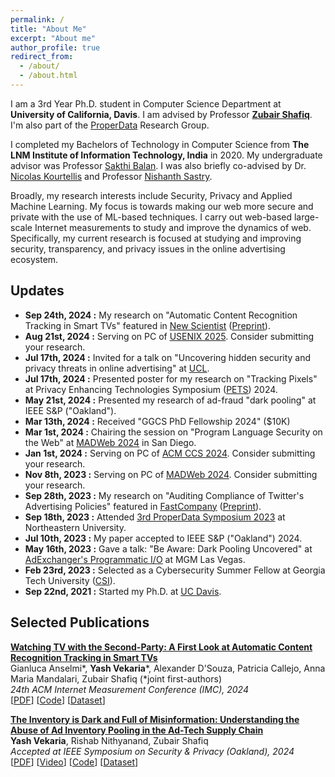 ```yaml
---
permalink: /
title: "About Me"
excerpt: "About me"
author_profile: true
redirect_from: 
  - /about/
  - /about.html
---
```


I am a 3rd Year Ph.D. student in Computer Science Department at **University of California, Davis**. I am advised by Professor [**Zubair Shafiq**](https://web.cs.ucdavis.edu/~zubair/). I'm also part of the [ProperData](https://properdata.eng.uci.edu) Research Group.

I completed my Bachelors of Technology in Computer Science from **The LNM Institute of Information Technology, India** in 2020. My undergraduate advisor was Professor [Sakthi Balan](http://sakthibalan.in/). I was also briefly co-advised by Dr. [Nicolas Kourtellis](https://www.concordia-h2020.eu/nicolas-kourtellis/) and Professor [Nishanth Sastry](https://www.surrey.ac.uk/people/nishanth-sastry).

Broadly, my research interests include Security, Privacy and Applied Machine Learning. My focus is towards making our web more secure and private with the use of ML-based techniques. I carry out web-based large-scale Internet measurements to study and improve the dynamics of web. Specifically, my current research is focused at studying and improving security, transparency, and privacy issues in the online advertising ecosystem. 
<!-- It excites me to study and uncover issues in the ad-tech supply chain, click-fraud practices and other forms of ad-fraud to build a more private and safe advertising space for everyone. -->

Updates
------
* **Sep 24th, 2024 :** My research on "Automatic Content Recognition Tracking in Smart TVs" featured in <ins>[New Scientist](https://www.newscientist.com/article/2449198-smart-tvs-take-snapshots-of-what-you-watch-multiple-times-per-second/)</ins> (<ins>[Preprint](https://arxiv.org/abs/2409.06203)</ins>).
* **Aug 21st, 2024 :** Serving on PC of <ins>[USENIX 2025](https://www.usenix.org/conference/usenixsecurity25)</ins>. Consider submitting your research.
* **Jul 17th, 2024 :** Invited for a talk on "Uncovering hidden security and privacy threats in online advertising" at <ins>[UCL](https://www.ucl.ac.uk)</ins>.
* **Jul 17th, 2024 :** Presented poster for my research on "Tracking Pixels" at Privacy Enhancing Technologies Symposium (<ins>[PETS](https://petsymposium.org/2024/accepted-posters.php)</ins>) 2024.
* **May 21st, 2024 :** Presented my research of ad-fraud "dark pooling" at IEEE S&P ("Oakland").
* **Mar 13th, 2024 :** Received "GGCS PhD Fellowship 2024" ($10K)
* **Mar 1st, 2024 :** Chairing the session on "Program Language Security on the Web" at <ins>[MADWeb 2024](https://madweb.work/program24/)</ins> in San Diego.
* **Jan 1st, 2024 :** Serving on PC of <ins>[ACM CCS 2024](https://www.sigsac.org/ccs/CCS2024/)</ins>. Consider submitting your research.
* **Nov 8th, 2023 :** Serving on PC of <ins>[MADWeb 2024](https://madweb.work)</ins>. Consider submitting your research.
* **Sep 28th, 2023 :** My research on "Auditing Compliance of Twitter's Advertising Policies" featured in <ins>[FastCompany](https://www.fastcompany.com/90959569/elon-musk-x-ignoring-ad-policies)</ins> (<ins>[Preprint](https://arxiv.org/pdf/2309.12591.pdf)</ins>).
* **Sep 18th, 2023 :** Attended <ins>[3rd ProperData Symposium 2023](https://properdata.eng.uci.edu/2023/08/08/properdata-annual-symposium-2023/)</ins> at Northeastern University.
* **Jul 10th, 2023 :** My paper accepted to IEEE S&P ("Oakland") 2024.
* **May 16th, 2023 :** Gave a talk: "Be Aware: Dark Pooling Uncovered" at <ins>[AdExchanger's Programmatic I/O](https://www.adexchanger.com/go/programmatic-i-o-2023-las-vegas/)</ins> at MGM Las Vegas. 
* **Feb 23rd, 2023 :** Selected as a Cybersecurity Summer Fellow at Georgia Tech University (<ins>[CSI](https://scp.cc.gatech.edu/csi/)</ins>).
* **Sep 22nd, 2021 :** Started my Ph.D. at <ins>[UC Davis](https://www.ucdavis.edu)</ins>.

<!--
* **May 16th, 2023 :** Started summer school at <ins>[Cybersecurity Summer Institute](https://scp.cc.gatech.edu/csi/)</ins> (CSI, GeorgiaTech)
* **Mar 10th, 2023 :** Attended day event on <ins>[Responsible Innovation: Intersection of Privacy and Artificial Intelligence](https://cedar.ucdavis.edu/events/california-data-protection-and-privacy-day)</ins> at <ins>[CeDAR](https://cedar.ucdavis.edu/about)</ins>, UC Davis.
* **Mar 3rd, 2023 :** Selected as a Mentor for <ins>[E-PRIME](https://engineering.ucdavis.edu/e-prime)</ins> Mentorship Program at UC Davis.
* **Oct 5th, 2022 :** Attended <ins>[Ad-Filtering Dev Summit](https://adfilteringdevsummit.com)</ins> 2022.
* **Nov 3rd, 2021 :** Attended <ins>[1st ProperData Symposium 2021](https://properdata.eng.uci.edu/2021/07/08/properdata-annual-symposium-2021/)</ins> at UC Irvine.
* **Jun 14th, 2022 :** Started my Summer Internship at <ins>[Max Planck Institute for Informatics (MPI-INF), Germany](https://www.mpi-inf.mpg.de/home/)</ins> under <ins>[Prof. Savvas Zannettou](https://zsavvas.github.io)</ins>.
-->

<!--
* **03/01/2024 :** Chairing the session on "Program Language Security on the Web" at [MADWeb 2024](https://madweb.work/program24/) in San Diego.
* **01/01/2024 :** Serving on PC of [ACM CCS 2024](https://www.sigsac.org/ccs/CCS2024/). Consider submitting your research.
* **11/08/2023 :** Serving on PC of [MADWeb 2024](https://madweb.work). Consider submitting your research.
* **09/28/2023 :** My research on "Large-scale Audit of Compliance of Twitter's Advertising Policies" featured in [FastCompany](https://www.fastcompany.com/90959569/elon-musk-x-ignoring-ad-policies) ([Preprint](https://arxiv.org/pdf/2309.12591.pdf)).
* **09/18/2023 :** Attended <ins>[3rd ProperData Symposium 2023](https://properdata.eng.uci.edu/2023/08/08/properdata-annual-symposium-2023/)</ins> at Northeastern University.
* **07/10/2023 :** My paper accepted to IEEE S&P ("Oakland") 2024.
* **05/16/2023 :** Started summer school at <ins>[Cybersecurity Summer Institute](https://scp.cc.gatech.edu/csi/)</ins> (CSI, GeorgiaTech)
* **05/16/2023 :** Gave a talk: "Be Aware: Dark Pooling Uncovered" at advertising industry conference: <ins>[AdExchanger's Programmatic I/O](https://www.adexchanger.com/go/programmatic-i-o-2023-las-vegas/)</ins> at MGM Las Vegas. 
* **03/10/2023 :** Attended day event on <ins>[Responsible Innovation: Intersection of Privacy and Artificial Intelligence](https://cedar.ucdavis.edu/events/california-data-protection-and-privacy-day)</ins> at <ins>[CeDAR](https://cedar.ucdavis.edu/about)</ins>, UC Davis.
* **03/03/2023 :** Selected as a Mentor for <ins>[E-PRIME](https://engineering.ucdavis.edu/e-prime)</ins> Mentorship Program at UC Davis.
* **02/23/2023 :** Selected as a Cybersecurity Summer Fellow at Georgia Tech (<ins>[CSI](https://scp.cc.gatech.edu/csi/)</ins>).
* **10/05/2022 :** Attended <ins>[Ad-Filtering Dev Summit](https://adfilteringdevsummit.com)</ins> 2022.
* **06/14/2022 :** Started my Summer Internship at <ins>[Max Planck Institute for Informatics (MPI-INF), Germany](https://www.mpi-inf.mpg.de/home/)</ins> under <ins>[Prof. Savvas Zannettou](https://zsavvas.github.io)</ins>.
* **11/03/2021 :** Attended <ins>[1st ProperData Symposium 2021](https://properdata.eng.uci.edu/2021/07/08/properdata-annual-symposium-2021/)</ins> at UC Irvine.
* **09/22/2021 :** Started my Ph.D. at <ins>[UC Davis](https://www.ucdavis.edu)</ins>.
-->

<!--
* **05/16/2022 :** Attended <ins>[15th ACM WiSec 2022](https://wisec2022.cs.utsa.edu)</ins> at San Antonio, Texas.
* **05/10/2022 :** Received Travel Grant to Attend <ins>[The 22nd Privacy Enhancing Technologies Symposium (PETS 2022)](https://petsymposium.org/2022/)</ins>.
* **04/19/2022 :** Received Travel Grant to Attend <ins>[15th ACM Conference on Security and Privacy in Wireless and Mobile Networks (WiSec 2022)](https://wisec2022.cs.utsa.edu)</ins>.
* **07/16/2021 :** Gave a talk on "Differential Tracking Across Topical Webpages of Indian News Media" as part of the Series "_Tracking the Trackers_" organised by CMLBDA (Centre for Machine Learning and Big Data Analytics) at <ins>[The LNMIIT](https://www.lnmiit.ac.in)</ins>.
* **06/21/2021 :** Presented my work in Paper Session 7: _Web Tracking and Internet Accessibility_ at <ins>[Web Sci 2021](https://websci21.webscience.org)</ins>.
* **06/17/2021 :** Selected for Scolarship to Attend <ins>[34th IEEE CSF Symposium 2021](https://www.ieee-security.org/TC/CSF2021/)</ins>.
* **05/20/2021 :** Received Student Travel Grant Award to Attend <ins>[42nd IEEE Symposium on Security & Privacy 2021](https://www.ieee-security.org/TC/SP2021/)</ins>.
* **04/13/2021 :** Paper "_Differential Tracking Across Topical Webpages of Indian News Media_" Accepted at <ins>[13th ACM Web Sci 2021](https://websci21.webscience.org)</ins>.
* **03/16/2021 :** Paper "_Under the Spotlight: Web Tracking in Indian Partisan News Websites_" Accepted at <ins>[15th AAAI ICWSM 2021](https://www.icwsm.org/2021/)</ins>.
* **03/13/2021 :** Poster "_A Metadata-based Event Detection Method using Temporal Herding Factor and Social Synchrony on Twitter Data_" Accepted at <ins>[15th RCIS 2021](https://www.rcis-conf.com/rcis2021/)</ins>.
* **05/11/2022 :** Received Travel Grant to Attend <ins>[ACM SIGMETRICS 2023](https://www.sigmetrics.org/sigmetrics2023/index.html)</ins>.
* **03/11/2023 :** Serving on the Artifact Evaluation Committee of <ins>[IEEE WOOT 2023](https://wootconference.org)</ins> (co-located with IEEE S&P 2023).
* **01/18/2023 :** Serving on the Program Committee of <ins>[ACM FAccT 2023](https://facctconference.org/index.html)</ins>.
* **11/20/2022 :** Serving on the Program Committee of <ins>[ACM WebSci 2023](https://websci23.webscience.org/committee-members/)</ins> (co-located with ACM WWW 2023).
* **07/11/2022 :** Attended <ins>[PETS 2022](https://petsymposium.org/2022/)</ins> at Sydney, Australia.
-->


Selected Publications
------

**[Watching TV with the Second-Party: A First Look at Automatic Content Recognition Tracking in Smart TVs](https://arxiv.org/abs/2409.06203)**  
Gianluca Anselmi*, **Yash Vekaria***, Alexander D'Souza, Patricia Callejo, Anna Maria Mandalari, Zubair Shafiq (*joint first-authors)<br>
_24th ACM Internet Measurement Conference (IMC), 2024_ <br>
[[PDF](http://yash-vekaria.github.io/files/imc24-smart-tv-acr-tracking.pdf)] [[Code](https://github.com/SafeNetIoT/ACR)] [[Dataset](https://drive.google.com/drive/folders/1cqK2IJ6h-t92XyKy93zZ2NT2NxrXS_Nz?usp=share_link)]

**[The Inventory is Dark and Full of Misinformation: Understanding the Abuse of Ad Inventory Pooling in the Ad-Tech Supply Chain](https://doi.org/10.48550/arXiv.2210.06654)**  
**Yash Vekaria**, Rishab Nithyanand, Zubair Shafiq <br>
_Accepted at IEEE Symposium on Security & Privacy (Oakland), 2024_ <br>
[[PDF](http://yash-vekaria.github.io/files/oakland24_dark_pooling.pdf)] [[Video](https://www.youtube.com/watch?v=_yIlCzKRT4E)] [[Code](https://github.com/Yash-Vekaria/Ad-Inventory-Fraud-Measurement)] [[Dataset](https://osf.io/hxfkw/?view_only=bda006ebbd7d4ec2be869cbb198c6bd5)]

<!-- 
//https://arxiv.org/pdf/2309.12591.pdf
<p align="left">
<script id="_wauo0t">var _wau = _wau || []; _wau.push(["small", "mbsr9jed4p", "o0t"]);</script><script async src="//waust.at/s.js"></script>
<!-- <script id="_wauhz9">var _wau = _wau || []; _wau.push(["map", "vgzhvhrdc7", "hz9", "420", "210", "natural", "default-red"]);</script><script async src="//waust.at/m.js"></script>
</p>
 -->
